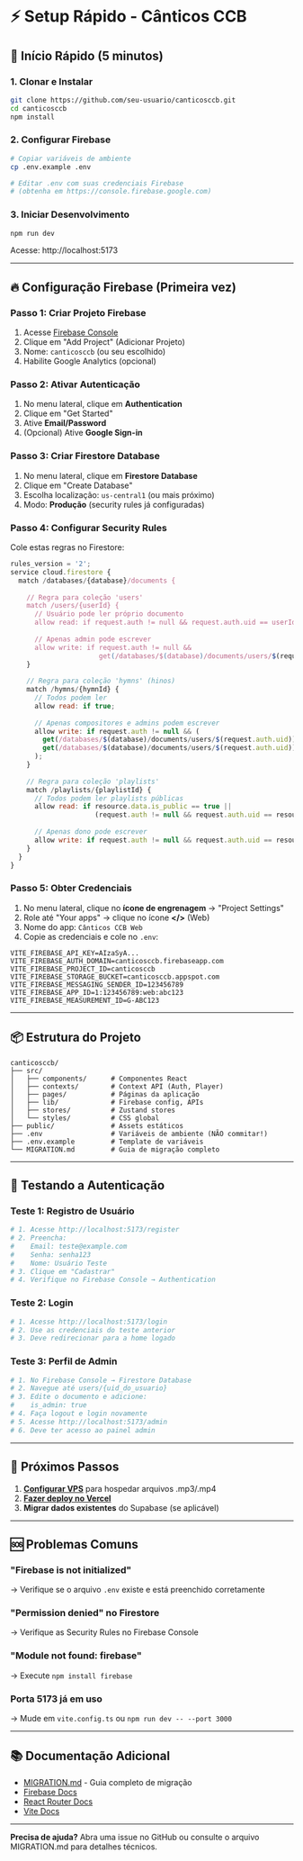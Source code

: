 # ⚡ Setup Rápido - Cânticos CCB

## 🚀 Início Rápido (5 minutos)

### 1. Clonar e Instalar

```bash
git clone https://github.com/seu-usuario/canticosccb.git
cd canticosccb
npm install
```

### 2. Configurar Firebase

```bash
# Copiar variáveis de ambiente
cp .env.example .env

# Editar .env com suas credenciais Firebase
# (obtenha em https://console.firebase.google.com)
```

### 3. Iniciar Desenvolvimento

```bash
npm run dev
```

Acesse: http://localhost:5173

---

## 🔥 Configuração Firebase (Primeira vez)

### Passo 1: Criar Projeto Firebase

1. Acesse [Firebase Console](https://console.firebase.google.com)
2. Clique em "Add Project" (Adicionar Projeto)
3. Nome: `canticosccb` (ou seu escolhido)
4. Habilite Google Analytics (opcional)

### Passo 2: Ativar Autenticação

1. No menu lateral, clique em **Authentication**
2. Clique em "Get Started"
3. Ative **Email/Password**
4. (Opcional) Ative **Google Sign-in**

### Passo 3: Criar Firestore Database

1. No menu lateral, clique em **Firestore Database**
2. Clique em "Create Database"
3. Escolha localização: `us-central1` (ou mais próximo)
4. Modo: **Produção** (security rules já configuradas)

### Passo 4: Configurar Security Rules

Cole estas regras no Firestore:

```javascript
rules_version = '2';
service cloud.firestore {
  match /databases/{database}/documents {
    
    // Regra para coleção 'users'
    match /users/{userId} {
      // Usuário pode ler próprio documento
      allow read: if request.auth != null && request.auth.uid == userId;
      
      // Apenas admin pode escrever
      allow write: if request.auth != null && 
                      get(/databases/$(database)/documents/users/$(request.auth.uid)).data.is_admin == true;
    }
    
    // Regra para coleção 'hymns' (hinos)
    match /hymns/{hymnId} {
      // Todos podem ler
      allow read: if true;
      
      // Apenas compositores e admins podem escrever
      allow write: if request.auth != null && (
        get(/databases/$(database)/documents/users/$(request.auth.uid)).data.is_composer == true ||
        get(/databases/$(database)/documents/users/$(request.auth.uid)).data.is_admin == true
      );
    }
    
    // Regra para coleção 'playlists'
    match /playlists/{playlistId} {
      // Todos podem ler playlists públicas
      allow read: if resource.data.is_public == true || 
                     (request.auth != null && request.auth.uid == resource.data.user_id);
      
      // Apenas dono pode escrever
      allow write: if request.auth != null && request.auth.uid == resource.data.user_id;
    }
  }
}
```

### Passo 5: Obter Credenciais

1. No menu lateral, clique no **ícone de engrenagem** → "Project Settings"
2. Role até "Your apps" → clique no ícone **</>** (Web)
3. Nome do app: `Cânticos CCB Web`
4. Copie as credenciais e cole no `.env`:

```env
VITE_FIREBASE_API_KEY=AIzaSyA...
VITE_FIREBASE_AUTH_DOMAIN=canticosccb.firebaseapp.com
VITE_FIREBASE_PROJECT_ID=canticosccb
VITE_FIREBASE_STORAGE_BUCKET=canticosccb.appspot.com
VITE_FIREBASE_MESSAGING_SENDER_ID=123456789
VITE_FIREBASE_APP_ID=1:123456789:web:abc123
VITE_FIREBASE_MEASUREMENT_ID=G-ABC123
```

---

## 📦 Estrutura do Projeto

```
canticosccb/
├── src/
│   ├── components/      # Componentes React
│   ├── contexts/        # Context API (Auth, Player)
│   ├── pages/           # Páginas da aplicação
│   ├── lib/             # Firebase config, APIs
│   ├── stores/          # Zustand stores
│   └── styles/          # CSS global
├── public/              # Assets estáticos
├── .env                 # Variáveis de ambiente (NÃO commitar!)
├── .env.example         # Template de variáveis
└── MIGRATION.md         # Guia de migração completo
```

---

## 🧪 Testando a Autenticação

### Teste 1: Registro de Usuário

```bash
# 1. Acesse http://localhost:5173/register
# 2. Preencha:
#    Email: teste@example.com
#    Senha: senha123
#    Nome: Usuário Teste
# 3. Clique em "Cadastrar"
# 4. Verifique no Firebase Console → Authentication
```

### Teste 2: Login

```bash
# 1. Acesse http://localhost:5173/login
# 2. Use as credenciais do teste anterior
# 3. Deve redirecionar para a home logado
```

### Teste 3: Perfil de Admin

```bash
# 1. No Firebase Console → Firestore Database
# 2. Navegue até users/{uid_do_usuario}
# 3. Edite o documento e adicione:
#    is_admin: true
# 4. Faça logout e login novamente
# 5. Acesse http://localhost:5173/admin
# 6. Deve ter acesso ao painel admin
```

---

## 🎵 Próximos Passos

1. **[Configurar VPS](./MIGRATION.md#-armazenamento-de-mídia-vps)** para hospedar arquivos .mp3/.mp4
2. **[Fazer deploy no Vercel](./MIGRATION.md#-github--vercel)**
3. **Migrar dados existentes** do Supabase (se aplicável)

---

## 🆘 Problemas Comuns

### "Firebase is not initialized"
→ Verifique se o arquivo `.env` existe e está preenchido corretamente

### "Permission denied" no Firestore
→ Verifique as Security Rules no Firebase Console

### "Module not found: firebase"
→ Execute `npm install firebase`

### Porta 5173 já em uso
→ Mude em `vite.config.ts` ou `npm run dev -- --port 3000`

---

## 📚 Documentação Adicional

- [MIGRATION.md](./MIGRATION.md) - Guia completo de migração
- [Firebase Docs](https://firebase.google.com/docs/web/setup)
- [React Router Docs](https://reactrouter.com)
- [Vite Docs](https://vitejs.dev)

---

**Precisa de ajuda?** Abra uma issue no GitHub ou consulte o arquivo MIGRATION.md para detalhes técnicos.
